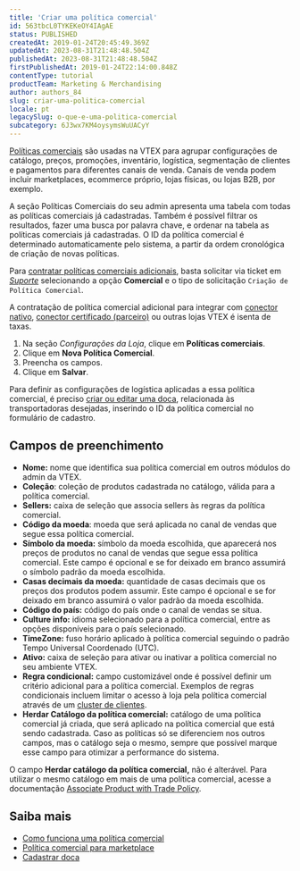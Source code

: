 ```yaml
---
title: 'Criar uma política comercial'
id: 563tbcL0TYKEKeOY4IAgAE
status: PUBLISHED
createdAt: 2019-01-24T20:45:49.369Z
updatedAt: 2023-08-31T21:48:48.504Z
publishedAt: 2023-08-31T21:48:48.504Z
firstPublishedAt: 2019-01-24T22:14:00.848Z
contentType: tutorial
productTeam: Marketing & Merchandising
author: authors_84
slug: criar-uma-politica-comercial
locale: pt
legacySlug: o-que-e-uma-politica-comercial
subcategory: 6J3wx7KM4oysymsWuUACyY
---
```


[Políticas comerciais](https://help.vtex.com/pt/tutorial/como-funciona-uma-politica-comercial--6Xef8PZiFm40kg2STrMkMV) são usadas na VTEX para agrupar configurações de catálogo, preços, promoções, inventário, logística, segmentação de clientes e pagamentos para diferentes canais de venda. Canais de venda podem incluir marketplaces, ecommerce próprio, lojas físicas, ou lojas B2B, por exemplo. 

A seção Políticas Comerciais do seu admin apresenta uma tabela com todas as políticas comerciais já cadastradas. Também é possível filtrar os resultados, fazer uma busca por palavra chave, e ordenar na tabela as políticas comerciais já cadastradas. O ID da política comercial é determinado automaticamente pelo sistema, a partir da ordem cronológica de criação de novas políticas. 

Para [contratar políticas comerciais adicionais](https://help.vtex.com/pt/tutorial/contratacao-de-politica-comercial-adicional--61vuFOw4yGh6nwSmkLJL1X), basta solicitar via ticket em *[Suporte](https://help.vtex.com/pt/support)* selecionando a opção **Comercial** e o tipo de solicitação `Criação de Política Comercial`.

A contratação de política comercial adicional para integrar com [conector nativo](https://help.vtex.com/pt/tutorial/estrategias-de-marketplace-na-vtex--tutorials_402#integrado-a-conector-nativo-vtex), [conector certificado (parceiro)](https://help.vtex.com/pt/tutorial/estrategias-de-marketplace-na-vtex--tutorials_402#integrado-a-conector-certificado-parceiro) ou outras lojas VTEX é isenta de taxas.

1. Na seção *Configurações da Loja*, clique em **Políticas comerciais**.    
2. Clique em **Nova Política Comercial**.    
3. Preencha os campos.    
4. Clique em **Salvar**.     

<div class="alert alert-info">
Para definir as configurações de logística aplicadas a essa política comercial, é preciso <a href="https://help.vtex.com/pt/tutorial/how-to-register-a-dock--7K3FultD8I2cuuA6iyGEiW">criar ou editar uma doca</a>, relacionada às transportadoras desejadas, inserindo o ID da política comercial no formulário de cadastro.
</div>

## Campos de preenchimento
- **Nome:** nome que identifica sua política comercial em outros módulos do admin da VTEX.  
- **Coleção**: coleção de produtos cadastrada no catálogo, válida para a política comercial.  
- **Sellers:** caixa de seleção que associa sellers às regras da política comercial.    
- **Código da moeda**: moeda que será aplicada no canal de vendas que segue essa política comercial.   
- **Símbolo da moeda:** símbolo da moeda escolhida, que aparecerá nos preços de produtos no canal de vendas que segue essa política comercial. Este campo é opcional e se for deixado em branco assumirá o símbolo padrão da moeda escolhida.   
- **Casas decimais da moeda:** quantidade de casas decimais que os preços dos produtos podem assumir. Este campo é opcional e se for deixado em branco assumirá o valor padrão da moeda escolhida.   
- **Código do país:** código do país onde o canal de vendas se situa.    
- **Culture info:** idioma selecionado para a política comercial, entre as opções disponíveis para o país selecionado.   
- **TimeZone:** fuso horário aplicado à política comercial seguindo o padrão Tempo Universal Coordenado (UTC).   
- **Ativo:** caixa de seleção para ativar ou inativar a política comercial no seu ambiente VTEX.   
- **Regra condicional:** campo customizável onde é possível definir um critério adicional para a política comercial. Exemplos de regras condicionais incluem limitar o acesso à loja pela política comercial através de um [cluster de clientes](https://help.vtex.com/pt/tutorial/como-criar-um-cluster-de-clientes).  
- **Herdar Catálogo da política comercial:** catálogo de uma política comercial já criada, que será aplicado na política comercial que está sendo cadastrada. Caso as políticas só se diferenciem nos outros campos, mas o catálogo seja o mesmo, sempre que possível marque esse campo para otimizar a performance do sistema. 

<div class="alert alert-warning">
O campo <b>Herdar catálogo da política comercial,</b> não é alterável.
Para utilizar o mesmo catálogo em mais de uma política comercial, acesse a documentação <a href="https://developers.vtex.com/docs/api-reference/catalog-api#post-/api/catalog/pvt/product/-productId-/salespolicy/-tradepolicyId-">Associate Product with Trade Policy</a>.
 </div>

## Saiba mais

- [Como funciona uma política comercial](https://help.vtex.com/pt/tutorial/como-funciona-uma-politica-comercial--6Xef8PZiFm40kg2STrMkMV)    
- [Política comercial para marketplace](https://help.vtex.com/pt/tutorial/configurando-a-politica-comercial-para-marketplace--tutorials_404)
- [Cadastrar doca](https://help.vtex.com/pt/tutorial/how-to-register-a-dock--7K3FultD8I2cuuA6iyGEiW)

